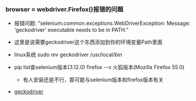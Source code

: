 ### browser = webdriver.Firefox()报错的问题

* 报错问题: “selenium.common.exceptions.WebDriverException: Message: 'geckodriver' executable needs to be in PATH.”

* 这里是说需要geckodriver这个东西添加到你的环境变量Path里面

* linux系统 sudo mv geckodriver /usr/local/bin

* pip list查selenium版本(3.12.0) firefox --v 火狐版本(Mozilla Firefox 55.0)
    * 有人安装还是不行，那可能与selenium版本和firefox版本有关

- [geckodriver](https://github.com/mozilla/geckodriver/releases)

